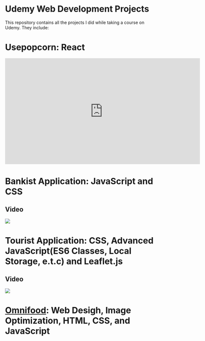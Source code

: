 # Udemy Web Development Projects


This repository contains all the projects I did while taking a course on Udemy. They include:

# Usepopcorn: React
<iframe width="640" height="348" src="https://www.loom.com/embed/0eb1d53acd9e4780a7fc19818ad1ce62?sid=ff005f8c-65f5-4723-9e20-87f9a9059d08" frameborder="0" webkitallowfullscreen mozallowfullscreen allowfullscreen></iframe>

# Bankist Application: JavaScript and CSS 
## Video
<div>
    <a href="https://www.loom.com/share/a5a2eaebebff4f968b8db2388e338ce4">
      <img style="max-width:300px;" src="https://cdn.loom.com/sessions/thumbnails/a5a2eaebebff4f968b8db2388e338ce4-35e3b2fc8826217e-full-play.gif">
    </a>
  </div>

# Tourist Application: CSS, Advanced JavaScript(ES6 Classes, Local Storage, e.t.c) and Leaflet.js
## Video
<div>
    <a href="https://www.loom.com/share/a26a00e184904d8e925f00a9e5885534">
      <img style="max-width:300px;" src="https://cdn.loom.com/sessions/thumbnails/a26a00e184904d8e925f00a9e5885534-f32492216825386a-full-play.gif">
    </a>
  </div>

# <a href="https://omnifood-irentadom.netlify.app/">Omnifood</a>: Web Desigh, Image Optimization, HTML, CSS, and JavaScript
  
